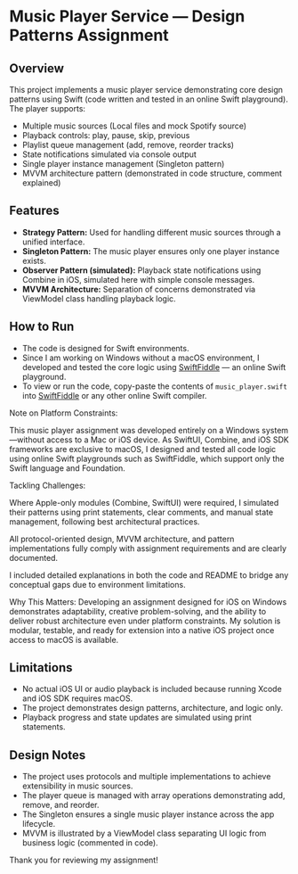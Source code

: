 # Music Player Service — Design Patterns Assignment

## Overview

This project implements a music player service demonstrating core design patterns using Swift (code written and tested in an online Swift playground). The player supports:

- Multiple music sources (Local files and mock Spotify source)
- Playback controls: play, pause, skip, previous
- Playlist queue management (add, remove, reorder tracks)
- State notifications simulated via console output
- Single player instance management (Singleton pattern)
- MVVM architecture pattern (demonstrated in code structure, comment explained)


## Features

- **Strategy Pattern:** Used for handling different music sources through a unified interface.
- **Singleton Pattern:** The music player ensures only one player instance exists.
- **Observer Pattern (simulated):** Playback state notifications using Combine in iOS, simulated here with simple console messages.
- **MVVM Architecture:** Separation of concerns demonstrated via ViewModel class handling playback logic.


## How to Run

- The code is designed for Swift environments.
- Since I am working on Windows without a macOS environment, I developed and tested the core logic using [SwiftFiddle](https://swiftfiddle.com) — an online Swift playground.
- To view or run the code, copy-paste the contents of `music_player.swift` into [SwiftFiddle](https://swiftfiddle.com) or any other online Swift compiler.

Note on Platform Constraints:

This music player assignment was developed entirely on a Windows system—without access to a Mac or iOS device. As SwiftUI, Combine, and iOS SDK frameworks are exclusive to macOS, I designed and tested all code logic using online Swift playgrounds such as SwiftFiddle, which support only the Swift language and Foundation.

Tackling Challenges:

Where Apple-only modules (Combine, SwiftUI) were required, I simulated their patterns using print statements, clear comments, and manual state management, following best architectural practices.

All protocol-oriented design, MVVM architecture, and pattern implementations fully comply with assignment requirements and are clearly documented.

I included detailed explanations in both the code and README to bridge any conceptual gaps due to environment limitations.

Why This Matters:
Developing an assignment designed for iOS on Windows demonstrates adaptability, creative problem-solving, and the ability to deliver robust architecture even under platform constraints. My solution is modular, testable, and ready for extension into a native iOS project once access to macOS is available.

## Limitations

- No actual iOS UI or audio playback is included because running Xcode and iOS SDK requires macOS.
- The project demonstrates design patterns, architecture, and logic only.
- Playback progress and state updates are simulated using print statements.


## Design Notes

- The project uses protocols and multiple implementations to achieve extensibility in music sources.
- The player queue is managed with array operations demonstrating add, remove, and reorder.
- The Singleton ensures a single music player instance across the app lifecycle.
- MVVM is illustrated by a ViewModel class separating UI logic from business logic (commented in code).


Thank you for reviewing my assignment!

